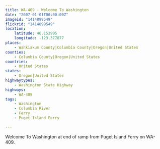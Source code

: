 ```yaml
---
title: WA-409 - Welcome To Washington
date: "2007-01-01T00:00:00Z"
imageid: "1414899549"
flickrid: "1414899549"
location:
    latitude: 46.153995
    longitude: -123.377877
places:
    - Wahkiakum County|Columbia County|Oregon|United States
counties:
    - Columbia County|Oregon|United States
countries:
    - United States
states:
    - Oregon|United States
highwaytypes:
    - Washington State Highway
highways:
    - WA-409
tags:
    - Washington
    - Columbia River
    - Ferry
    - Puget Island Ferry

---
```

Welcome To Washington at end of ramp from Puget Island Ferry on WA-409.